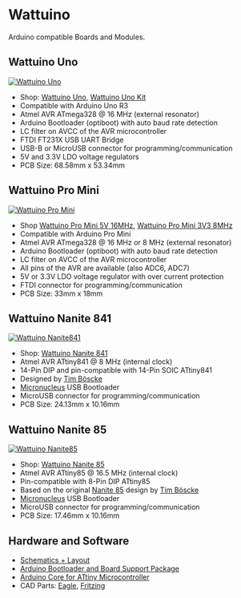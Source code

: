 # Wattuino
Arduino compatible Boards and Modules.


## Wattuino Uno
[![Wattuino Uno](https://raw.github.com/watterott/wattuino/master/pcb/Wattuino-Uno_v10.jpg)](http://www.watterott.com/en/Wattuino-UNO)
* Shop: [Wattuino Uno](http://www.watterott.com/en/Wattuino-UNO), [Wattuino Uno Kit](http://www.watterott.com/en/Wattuino-Uno-Kit)
* Compatible with Arduino Uno R3
* Atmel AVR ATmega328 @ 16 MHz (external resonator)
* Arduino Bootloader (optiboot) with auto baud rate detection
* LC filter on AVCC of the AVR microcontroller
* FTDI FT231X USB UART Bridge
* USB-B or MicroUSB connector for programming/communication
* 5V and 3.3V LDO voltage regulators
* PCB Size: 68.58mm x 53.34mm


## Wattuino Pro Mini
[![Wattuino Pro Mini](https://raw.github.com/watterott/wattuino/master/pcb/Wattuino-Pro-Mini_v10.jpg)](http://www.watterott.com/en/Wattuino-pro-mini-5V-16MHz)
* Shop [Wattuino Pro Mini 5V 16MHz](http://www.watterott.com/en/Wattuino-pro-mini-5V-16MHz), [Wattuino Pro Mini 3V3 8MHz](http://www.watterott.com/en/Wattuino-pro-mini-3V3-8MHz)
* Compatible with Arduino Pro Mini
* Atmel AVR ATmega328 @ 16 MHz or 8 MHz (external resonator)
* Arduino Bootloader (optiboot) with auto baud rate detection
* LC filter on AVCC of the AVR microcontroller
* All pins of the AVR are available (also ADC6, ADC7)
* 5V or 3.3V LDO voltage regulator with over current protection
* FTDI connector for programming/communication
* PCB Size: 33mm x 18mm


## Wattuino Nanite 841
[![Wattuino Nanite841](https://raw.github.com/watterott/wattuino/master/pcb/Wattuino-Nanite841_v10.jpg)](http://www.watterott.com/en/Wattuino-Nanite841)
* Shop: [Wattuino Nanite 841](http://www.watterott.com/en/Wattuino-Nanite841)
* Atmel AVR ATtiny841 @ 8 MHz (internal clock)
* 14-Pin DIP and pin-compatible with 14-Pin SOIC ATtiny841
* Designed by [Tim Böscke](https://github.com/cpldcpu)
* [Micronucleus](https://github.com/micronucleus/micronucleus) USB Bootloader
* MicroUSB connector for programming/communication
* PCB Size: 24.13mm x 10.16mm


## Wattuino Nanite 85
[![Wattuino Nanite85](https://raw.github.com/watterott/wattuino/master/pcb/Wattuino-Nanite85_v10.jpg)](http://www.watterott.com/en/Wattuino-Nanite85)
* Shop: [Wattuino Nanite 85](http://www.watterott.com/en/Wattuino-Nanite85)
* Atmel AVR ATtiny85 @ 16.5 MHz (internal clock)
* Pin-compatible with 8-Pin DIP ATtiny85
* Based on the original [Nanite 85](https://github.com/cpldcpu/Nanite) design by [Tim Böscke](https://github.com/cpldcpu)
* [Micronucleus](https://github.com/micronucleus/micronucleus) USB Bootloader
* MicroUSB connector for programming/communication
* PCB Size: 17.46mm x 10.16mm


## Hardware and Software
* [Schematics + Layout](https://github.com/watterott/wattuino/tree/master/pcb)
* [Arduino Bootloader and Board Support Package](https://github.com/watterott/wattuino/tree/master/src)
* [Arduino Core for ATtiny Microcontroller](https://github.com/SpenceKonde/arduino-tiny-841/)
* CAD Parts:
  [Eagle](https://github.com/watterott/Eagle-Libs),
  [Fritzing](https://raw.github.com/watterott/wattuino/master/pcb/wattuino.fzpz)
